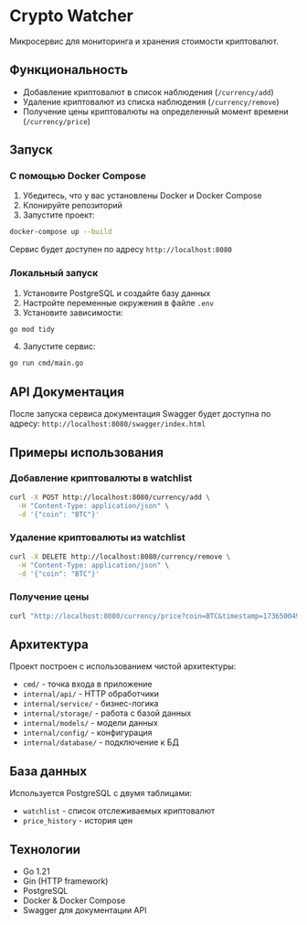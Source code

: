 # Crypto Watcher

Микросервис для мониторинга и хранения стоимости криптовалют.

## Функциональность

- Добавление криптовалют в список наблюдения (`/currency/add`)
- Удаление криптовалют из списка наблюдения (`/currency/remove`)
- Получение цены криптовалюты на определенный момент времени (`/currency/price`)

## Запуск

### С помощью Docker Compose

1. Убедитесь, что у вас установлены Docker и Docker Compose
2. Клонируйте репозиторий
3. Запустите проект:

```bash
docker-compose up --build
```

Сервис будет доступен по адресу `http://localhost:8080`

### Локальный запуск

1. Установите PostgreSQL и создайте базу данных
2. Настройте переменные окружения в файле `.env`
3. Установите зависимости:

```bash
go mod tidy
```

4. Запустите сервис:

```bash
go run cmd/main.go
```

## API Документация

После запуска сервиса документация Swagger будет доступна по адресу:
`http://localhost:8080/swagger/index.html`

## Примеры использования

### Добавление криптовалюты в watchlist

```bash
curl -X POST http://localhost:8080/currency/add \
  -H "Content-Type: application/json" \
  -d '{"coin": "BTC"}'
```

### Удаление криптовалюты из watchlist

```bash
curl -X DELETE http://localhost:8080/currency/remove \
  -H "Content-Type: application/json" \
  -d '{"coin": "BTC"}'
```

### Получение цены

```bash
curl "http://localhost:8080/currency/price?coin=BTC&timestamp=1736500490"
```

## Архитектура

Проект построен с использованием чистой архитектуры:

- `cmd/` - точка входа в приложение
- `internal/api/` - HTTP обработчики
- `internal/service/` - бизнес-логика
- `internal/storage/` - работа с базой данных
- `internal/models/` - модели данных
- `internal/config/` - конфигурация
- `internal/database/` - подключение к БД

## База данных

Используется PostgreSQL с двумя таблицами:
- `watchlist` - список отслеживаемых криптовалют
- `price_history` - история цен

## Технологии

- Go 1.21
- Gin (HTTP framework)
- PostgreSQL
- Docker & Docker Compose
- Swagger для документации API
